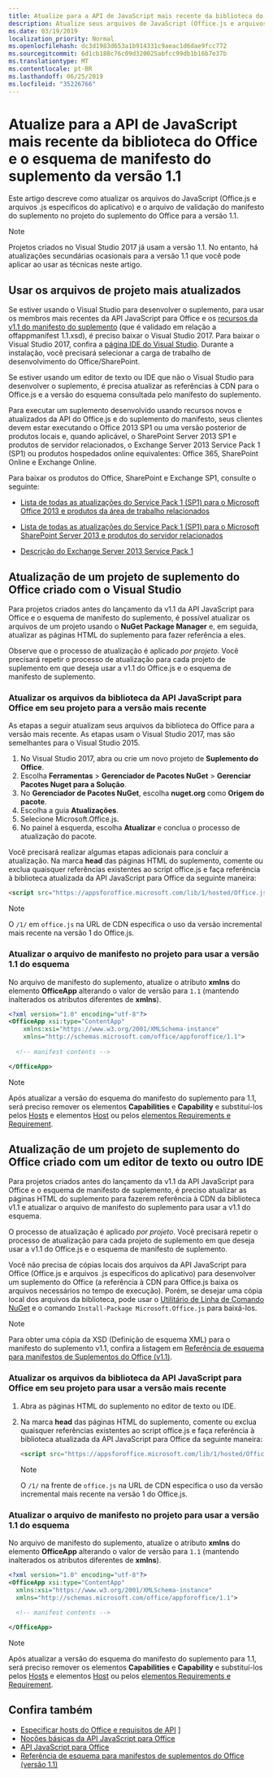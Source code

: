 ```yaml
---
title: Atualize para a API de JavaScript mais recente da biblioteca do Office e o esquema de manifesto do suplemento da versão 1.1
description: Atualize seus arquivos de JavaScript (Office.js e arquivos .js específicos do aplicativo) e o arquivo de validação de manifesto de suplemento usados no seu projeto de Suplemento do Office para a versão 1.1.
ms.date: 03/19/2019
localization_priority: Normal
ms.openlocfilehash: dc3d1983d653a1b914331c9aeac1d6dae9fcc772
ms.sourcegitcommit: 6d1cb188c76c09d320025abfcc99db1b16b7e37b
ms.translationtype: MT
ms.contentlocale: pt-BR
ms.lasthandoff: 06/25/2019
ms.locfileid: "35226766"
---
```

# <a name="update-to-the-latest-javascript-api-for-office-library-and-version-11-add-in-manifest-schema"></a>Atualize para a API de JavaScript mais recente da biblioteca do Office e o esquema de manifesto do suplemento da versão 1.1

Este artigo descreve como atualizar os arquivos do JavaScript (Office.js e arquivos .js específicos do aplicativo) e o arquivo de validação do manifesto do suplemento no projeto do suplemento do Office para a versão 1.1.

> [!NOTE]
> Projetos criados no Visual Studio 2017 já usam a versão 1.1. No entanto, há atualizações secundárias ocasionais para a versão 1.1 que você pode aplicar ao usar as técnicas neste artigo.

## <a name="use-the-most-up-to-date-project-files"></a>Usar os arquivos de projeto mais atualizados

Se estiver usando o Visual Studio para desenvolver o suplemento, para usar os membros mais recentes da API JavaScript para Office e os [recursos da v1.1 do manifesto do suplemento](../develop/add-in-manifests.md) (que é validado em relação a offappmanifest 1.1.xsd), é preciso baixar o Visual Studio 2017. Para baixar o Visual Studio 2017, confira a [página IDE do Visual Studio](https://visualstudio.microsoft.com/vs/). Durante a instalação, você precisará selecionar a carga de trabalho de desenvolvimento do Office/SharePoint.

Se estiver usando um editor de texto ou IDE que não o Visual Studio para desenvolver o suplemento, é precisa atualizar as referências à CDN para o Office.js e a versão do esquema consultada pelo manifesto do suplemento.

Para executar um suplemento desenvolvido usando recursos novos e atualizados da API do Office.js e do suplemento do manifesto, seus clientes devem estar executando o Office 2013 SP1 ou uma versão posterior de produtos locais e, quando aplicável, o SharePoint Server 2013 SP1 e produtos de servidor relacionados, o Exchange Server 2013 Service Pack 1 (SP1) ou produtos hospedados online equivalentes: Office 365, SharePoint Online e Exchange Online.

Para baixar os produtos do Office, SharePoint e Exchange SP1, consulte o seguinte:

- [Lista de todas as atualizações do Service Pack 1 (SP1) para o Microsoft Office 2013 e produtos da área de trabalho relacionados](https://support.microsoft.com/kb/2850036)

- [Lista de todas as atualizações do Service Pack 1 (SP1) para o Microsoft SharePoint Server 2013 e produtos do servidor relacionados](https://support.microsoft.com/kb/2850035)

- [Descrição do Exchange Server 2013 Service Pack 1](https://support.microsoft.com/kb/2926248)


## <a name="updating-an-office-add-in-project-created-with-visual-studio"></a>Atualização de um projeto de suplemento do Office criado com o Visual Studio

Para projetos criados antes do lançamento da v1.1 da API JavaScript para Office e o esquema de manifesto do suplemento, é possível atualizar os arquivos de um projeto usando o **NuGet Package Manager** e, em seguida, atualizar as páginas HTML do suplemento para fazer referência a eles. 

Observe que o processo de atualização é aplicado _por projeto_. Você precisará repetir o processo de atualização para cada projeto de suplemento em que deseja usar a v1.1 do Office.js e o esquema de manifesto de suplemento.


### <a name="update-the-javascript-api-for-office-library-files-in-your-project-to-the-newest-release"></a>Atualizar os arquivos da biblioteca da API JavaScript para Office em seu projeto para a versão mais recente
As etapas a seguir atualizam seus arquivos da biblioteca do Office para a versão mais recente. As etapas usam o Visual Studio 2017, mas são semelhantes para o Visual Studio 2015.

1. No Visual Studio 2017, abra ou crie um novo projeto de **Suplemento do Office**.
2. Escolha **Ferramentas** > **Gerenciador de Pacotes NuGet** > **Gerenciar Pacotes Nuget para a Solução**.
3. No **Gerenciador de Pacotes NuGet**, escolha **nuget.org** como **Origem do pacote**.
4. Escolha a guia **Atualizações**.
5. Selecione Microsoft.Office.js.
6. No painel à esquerda, escolha **Atualizar** e conclua o processo de atualização do pacote.

Você precisará realizar algumas etapas adicionais para concluir a atualização. Na marca **head** das páginas HTML do suplemento, comente ou exclua quaisquer referências existentes ao script office.js e faça referência à biblioteca atualizada da API JavaScript para Office da seguinte maneira:

  ```html
  <script src="https://appsforoffice.microsoft.com/lib/1/hosted/Office.js" type="text/javascript"></script>
  ```

   > [!NOTE] 
   > O `/1/` em `office.js` na URL de CDN especifica o uso da versão incremental mais recente na versão 1 do Office.js.


### <a name="update-the-manifest-file-in-your-project-to-use-schema-version-11"></a>Atualizar o arquivo de manifesto no projeto para usar a versão 1.1 do esquema

No arquivo de manifesto do suplemento, atualize o atributo **xmlns** do elemento **OfficeApp** alterando o valor de versão para `1.1` (mantendo inalterados os atributos diferentes de **xmlns**).

```xml
<?xml version="1.0" encoding="utf-8"?>
<OfficeApp xsi:type="ContentApp"
    xmlns:xsi="https://www.w3.org/2001/XMLSchema-instance"
    xmlns="http://schemas.microsoft.com/office/appforoffice/1.1">
  
  <!-- manifest contents -->

</OfficeApp>
```

> [!NOTE]
> Após atualizar a versão do esquema do manifesto do suplemento para 1.1, será preciso remover os elementos **Capabilities** e **Capability** e substituí-los pelos [Hosts](/office/dev/add-ins/reference/manifest/hosts) e elementos [Host](/office/dev/add-ins/reference/manifest/host) ou pelos [elementos Requirements e Requirement](specify-office-hosts-and-api-requirements.md).

## <a name="updating-an-office-add-in-project-created-with-a-text-editor-or-other-ide"></a>Atualização de um projeto de suplemento do Office criado com um editor de texto ou outro IDE

Para projetos criados antes do lançamento da v1.1 da API JavaScript para Office e o esquema de manifesto de suplemento, é preciso atualizar as páginas HTML do suplemento para fazerem referência à CDN da biblioteca v1.1 e atualizar o arquivo de manifesto do suplemento para usar a v1.1 do esquema. 

O processo de atualização é aplicado _por projeto_. Você precisará repetir o processo de atualização para cada projeto de suplemento em que deseja usar a v1.1 do Office.js e o esquema de manifesto de suplemento.

Você não precisa de cópias locais dos arquivos da API JavaScript para Office (Office.js e arquivos .js específicos do aplicativo) para desenvolver um suplemento do Office (a referência à CDN para Office.js baixa os arquivos necessários no tempo de execução). Porém, se desejar uma cópia local dos arquivos da biblioteca, pode usar o [Utilitário de Linha de Comando NuGet](https://docs.nuget.org/consume/installing-nuget) e o comando `Install-Package Microsoft.Office.js` para baixá-los.

> [!NOTE]
> Para obter uma cópia da XSD (Definição de esquema XML) para o manifesto do suplemento v1.1, confira a listagem em [Referência de esquema para manifestos de Suplementos do Office (v1.1)](../develop/add-in-manifests.md).


### <a name="update-the-javascript-api-for-office-library-files-in-your-project-to-use-the-newest-release"></a>Atualizar os arquivos da biblioteca da API JavaScript para Office em seu projeto para usar a versão mais recente

1. Abra as páginas HTML do suplemento no editor de texto ou IDE.

2. Na marca **head** das páginas HTML do suplemento, comente ou exclua quaisquer referências existentes ao script office.js e faça referência à biblioteca atualizada da API JavaScript para Office da seguinte maneira:

    ```html
    <script src="https://appsforoffice.microsoft.com/lib/1/hosted/Office.js" type="text/javascript"></script>
    ```

   > [!NOTE]
   > O `/1/` na frente de `office.js` na URL de CDN especifica o uso da versão incremental mais recente na versão 1 do Office.js.

### <a name="update-the-manifest-file-in-your-project-to-use-schema-version-11"></a>Atualizar o arquivo de manifesto no projeto para usar a versão 1.1 do esquema

No arquivo de manifesto do suplemento, atualize o atributo **xmlns** do elemento **OfficeApp** alterando o valor de versão para `1.1` (mantendo inalterados os atributos diferentes de **xmlns**).

```xml
<?xml version="1.0" encoding="utf-8"?>
<OfficeApp xsi:type="ContentApp"
  xmlns:xsi="https://www.w3.org/2001/XMLSchema-instance"
  xmlns="http://schemas.microsoft.com/office/appforoffice/1.1">
  
  <!-- manifest contents -->

</OfficeApp>
```

> [!NOTE]
> Após atualizar a versão do esquema do manifesto do suplemento para 1.1, será preciso remover os elementos **Capabilities** e **Capability** e substituí-los pelos [Hosts](/office/dev/add-ins/reference/manifest/hosts) e elementos [Host](/office/dev/add-ins/reference/manifest/host) ou pelos [elementos Requirements e Requirement](specify-office-hosts-and-api-requirements.md).

## <a name="see-also"></a>Confira também

- [Especificar hosts do Office e requisitos de API](specify-office-hosts-and-api-requirements.md) ]
- [Noções básicas da API JavaScript para Office](understanding-the-javascript-api-for-office.md)
- [API JavaScript para Office](/office/dev/add-ins/reference/javascript-api-for-office)
- [Referência de esquema para manifestos de suplementos do Office (versão 1.1)](../develop/add-in-manifests.md)
